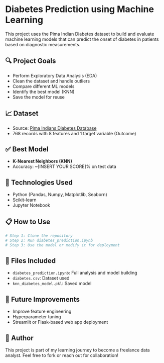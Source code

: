 # Diabetes Prediction using Machine Learning

This project uses the Pima Indian Diabetes dataset to build and evaluate machine learning models that can predict the onset of diabetes in patients based on diagnostic measurements.

## 🔍 Project Goals

* Perform Exploratory Data Analysis (EDA)
* Clean the dataset and handle outliers
* Compare different ML models
* Identify the best model (KNN)
* Save the model for reuse

## 📈 Dataset

* Source: [Pima Indians Diabetes Database](https://www.kaggle.com/datasets/uciml/pima-indians-diabetes-database)
* 768 records with 8 features and 1 target variable (Outcome)

## ✅ Best Model

* **K-Nearest Neighbors (KNN)**
* Accuracy: \~\[INSERT YOUR SCORE]% on test data

## 📆 Technologies Used

* Python (Pandas, Numpy, Matplotlib, Seaborn)
* Scikit-learn
* Jupyter Notebook

## 📋 How to Use

```bash
# Step 1: Clone the repository
# Step 2: Run diabetes_prediction.ipynb
# Step 3: Use the model or modify it for deployment
```

## 📄 Files Included

* `diabetes_prediction.ipynb`: Full analysis and model building
* `diabetes.csv`: Dataset used
* `knn_diabetes_model.pkl`: Saved model

## 🔮 Future Improvements

* Improve feature engineering
* Hyperparameter tuning
* Streamlit or Flask-based web app deployment

## 🚀 Author

This project is part of my learning journey to become a freelance data analyst. Feel free to fork or reach out for collaboration!
